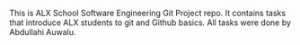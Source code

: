 This is ALX School Software Engineering Git Project repo.
It contains tasks that introduce ALX students to git and Github basics.
All tasks were done by Abdullahi Auwalu.
